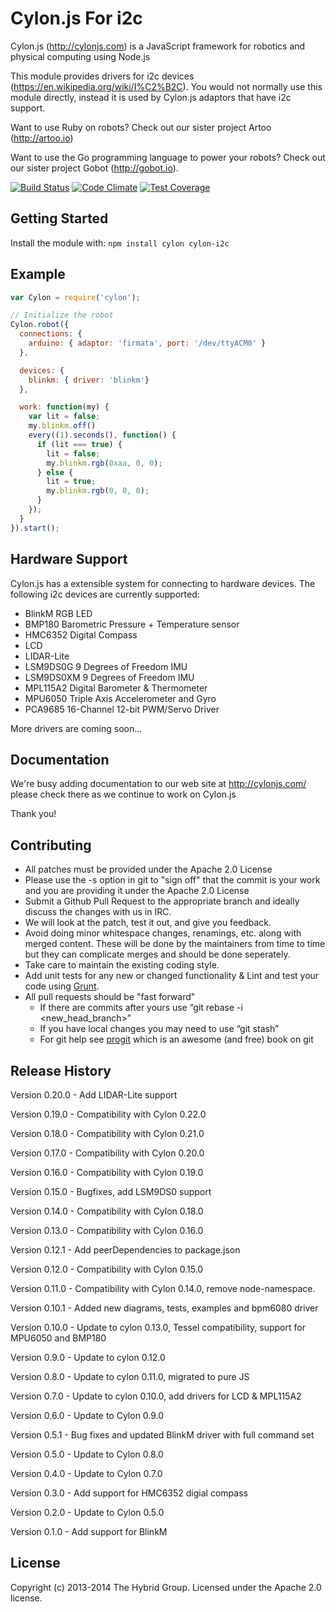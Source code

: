 # Cylon.js For i2c

Cylon.js (http://cylonjs.com) is a JavaScript framework for robotics and physical computing using Node.js

This module provides drivers for i2c devices (https://en.wikipedia.org/wiki/I%C2%B2C). You would not normally use this module directly, instead it is used by Cylon.js adaptors that have i2c support.

Want to use Ruby on robots? Check out our sister project Artoo (http://artoo.io)

Want to use the Go programming language to power your robots? Check out our sister project Gobot (http://gobot.io).

[![Build Status](https://secure.travis-ci.org/hybridgroup/cylon-i2c.png?branch=master)](http://travis-ci.org/hybridgroup/cylon-i2c) [![Code Climate](https://codeclimate.com/github/hybridgroup/cylon-i2c/badges/gpa.svg)](https://codeclimate.com/github/hybridgroup/cylon-i2c) [![Test Coverage](https://codeclimate.com/github/hybridgroup/cylon-i2c/badges/coverage.svg)](https://codeclimate.com/github/hybridgroup/cylon-i2c)

## Getting Started

Install the module with: `npm install cylon cylon-i2c`

## Example

```javascript
var Cylon = require('cylon');

// Initialize the robot
Cylon.robot({
  connections: {
    arduino: { adaptor: 'firmata', port: '/dev/ttyACM0' }
  },

  devices: {
    blinkm: { driver: 'blinkm'}
  },

  work: function(my) {
    var lit = false;
    my.blinkm.off()
    every((1).seconds(), function() {
      if (lit === true) {
        lit = false;
        my.blinkm.rgb(0xaa, 0, 0);
      } else {
        lit = true;
        my.blinkm.rgb(0, 0, 0);
      }
    });
  }
}).start();
```

## Hardware Support
Cylon.js has a extensible system for connecting to hardware devices. The following i2c devices are currently supported:

  - BlinkM RGB LED
  - BMP180 Barometric Pressure + Temperature sensor
  - HMC6352 Digital Compass
  - LCD
  - LIDAR-Lite
  - LSM9DS0G 9 Degrees of Freedom IMU 
  - LSM9DS0XM 9 Degrees of Freedom IMU
  - MPL115A2 Digital Barometer & Thermometer
  - MPU6050 Triple Axis Accelerometer and Gyro
  - PCA9685 16-Channel 12-bit PWM/Servo Driver

More drivers are coming soon...

## Documentation
We're busy adding documentation to our web site at http://cylonjs.com/ please check there as we continue to work on Cylon.js

Thank you!

## Contributing
* All patches must be provided under the Apache 2.0 License
* Please use the -s option in git to "sign off" that the commit is your work and you are providing it under the Apache 2.0 License
* Submit a Github Pull Request to the appropriate branch and ideally discuss the changes with us in IRC.
* We will look at the patch, test it out, and give you feedback.
* Avoid doing minor whitespace changes, renamings, etc. along with merged content. These will be done by the maintainers from time to time but they can complicate merges and should be done seperately.
* Take care to maintain the existing coding style.
* Add unit tests for any new or changed functionality & Lint and test your code using [Grunt](http://gruntjs.com/).
* All pull requests should be "fast forward"
  * If there are commits after yours use “git rebase -i <new_head_branch>”
  * If you have local changes you may need to use “git stash”
  * For git help see [progit](http://git-scm.com/book) which is an awesome (and free) book on git

## Release History

Version 0.20.0 - Add LIDAR-Lite support

Version 0.19.0 - Compatibility with Cylon 0.22.0

Version 0.18.0 - Compatibility with Cylon 0.21.0

Version 0.17.0 - Compatibility with Cylon 0.20.0

Version 0.16.0 - Compatibility with Cylon 0.19.0

Version 0.15.0 - Bugfixes, add LSM9DS0 support

Version 0.14.0 - Compatibility with Cylon 0.18.0

Version 0.13.0 - Compatibility with Cylon 0.16.0

Version 0.12.1 - Add peerDependencies to package.json

Version 0.12.0 - Compatibility with Cylon 0.15.0

Version 0.11.0 - Compatibility with Cylon 0.14.0, remove node-namespace.

Version 0.10.1 - Added new diagrams, tests, examples and bpm6080 driver

Version 0.10.0 - Update to cylon 0.13.0, Tessel compatibility, support for MPU6050 and BMP180

Version 0.9.0 - Update to cylon 0.12.0

Version 0.8.0 - Update to cylon 0.11.0, migrated to pure JS

Version 0.7.0 - Update to cylon 0.10.0, add drivers for LCD & MPL115A2

Version 0.6.0 - Update to Cylon 0.9.0

Version 0.5.1 - Bug fixes and updated BlinkM driver with full command set

Version 0.5.0 - Update to Cylon 0.8.0

Version 0.4.0 - Update to Cylon 0.7.0

Version 0.3.0 - Add support for HMC6352 digial compass

Version 0.2.0 - Update to Cylon 0.5.0

Version 0.1.0 - Add support for BlinkM

## License
Copyright (c) 2013-2014 The Hybrid Group. Licensed under the Apache 2.0 license.
